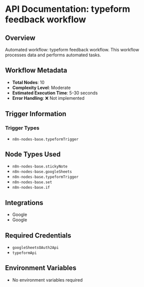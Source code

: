 # API Documentation: typeform feedback workflow

## Overview
Automated workflow: typeform feedback workflow. This workflow processes data and performs automated tasks.

## Workflow Metadata
- **Total Nodes**: 10
- **Complexity Level**: Moderate
- **Estimated Execution Time**: 5-30 seconds
- **Error Handling**: ❌ Not implemented

## Trigger Information
### Trigger Types
- `n8n-nodes-base.typeformTrigger`

## Node Types Used
- `n8n-nodes-base.stickyNote`
- `n8n-nodes-base.googleSheets`
- `n8n-nodes-base.typeformTrigger`
- `n8n-nodes-base.set`
- `n8n-nodes-base.if`

## Integrations
- Google
- Google

## Required Credentials
- `googleSheetsOAuth2Api`
- `typeformApi`

## Environment Variables
- No environment variables required
